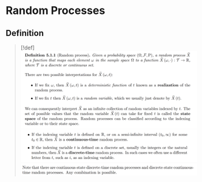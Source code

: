# Random Processes
## Definition
> [!def]
> ![](Random%20Process.assets/image-20231120163613103.png)![](Random%20Process.assets/image-20231120163619859.png)![](Random%20Process.assets/image-20231120163640130.png)





